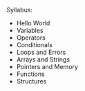 Syllabus:
- Hello World
- Variables
- Operators
- Conditionals
- Loops and Errors
- Arrays and Strings
- Pointers and Memory
- Functions
- Structures
